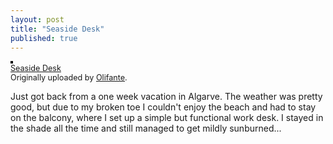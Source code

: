 ```yaml
---
layout: post
title: "Seaside Desk"
published: true
---
```

<p><a href="http://www.flickr.com/photos/olifante/2662771340/" title="photo sharing"><img src="http://farm4.static.flickr.com/3259/2662771340_4487a58066_m.jpg" alt="" style="border: solid 2px #000000;" /></a><br /><span style="font-size: 0.9em; margin-top: 0px;"><a href="http://www.flickr.com/photos/olifante/2662771340/">Seaside Desk</a> <br />Originally uploaded by <a href="http://www.flickr.com/people/olifante/">Olifante</a>.</span><br clear="all" /><p>Just got back from a one week vacation in Algarve. The weather was pretty good, but due to my broken toe I couldn't enjoy the beach and had to stay on the balcony, where I set up a simple but functional work desk. I stayed in the shade all the time and still managed to get mildly sunburned...</p></p>


